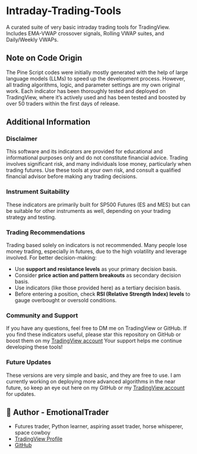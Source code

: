 # Intraday-Trading-Tools

A curated suite of very basic intraday trading tools for TradingView. Includes EMA-VWAP crossover signals, Rolling VWAP suites, and Daily/Weekly VWAPs.

## Note on Code Origin
The Pine Script codes were initially mostly generated with the help of large language models (LLMs) to speed up the development process. However, all trading algorithms, logic, and parameter settings are my own original work. Each indicator has been thoroughly tested and deployed on TradingView, where it’s actively used and has been tested and boosted by over 50 traders within the first days of release.

## Additional Information

### Disclaimer
This software and its indicators are provided for educational and informational purposes only and do not constitute financial advice. Trading involves significant risk, and many individuals lose money, particularly when trading futures. Use these tools at your own risk, and consult a qualified financial advisor before making any trading decisions.

### Instrument Suitability
These indicators are primarily built for SP500 Futures (ES and MES) but can be suitable for other instruments as well, depending on your trading strategy and testing.

### Trading Recommendations
Trading based solely on indicators is not recommended. Many people lose money trading, especially in futures, due to the high volatility and leverage involved. For better decision-making:
- Use **support and resistance levels** as your primary decision basis.
- Consider **price action and pattern breakouts** as secondary decision basis.
- Use indicators (like those provided here) as a tertiary decision basis.
- Before entering a position, check **RSI (Relative Strength Index) levels** to gauge overbought or oversold conditions.

### Community and Support
If you have any questions, feel free to DM me on TradingView or GitHub. If you find these indicators useful, please star this repository on GitHub or boost them on my [TradingView account](https://www.tradingview.com/u/EmotionalTrader777/) Your support helps me continue developing these tools!

### Future Updates
These versions are very simple and basic, and they are free to use. I am currently working on deploying more advanced algorithms in the near future, so keep an eye out here on my GitHub or my [TradingView account](https://www.tradingview.com/u/EmotionalTrader777/) for updates.

## 👤 Author - **EmotionalTrader**  

- Futures trader, Python learner, aspiring asset trader, horse whisperer, space cowboy  
- [TradingView Profile](https://www.tradingview.com/u/EmotionalTrader777/)  
- [GitHub](https://github.com/EmotionalTrader)
